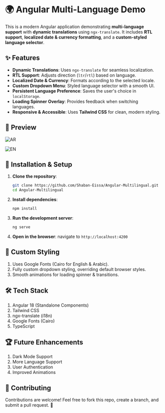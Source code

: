 # 🌍 Angular Multi-Language Demo

This is a modern Angular application demonstrating **multi-language support** with **dynamic translations** using `ngx-translate`. It includes **RTL support**, **localized date & currency formatting**, and a **custom-styled language selector**.

## ✨ Features

- **Dynamic Translations**: Uses `ngx-translate` for seamless localization.
- **RTL Support**: Adjusts direction (`ltr`/`rtl`) based on language.
- **Localized Date & Currency**: Formats according to the selected locale.
- **Custom Dropdown Menu**: Styled language selector with a smooth UI.
- **Persistent Language Preference**: Saves the user's choice in `localStorage`.
- **Loading Spinner Overlay**: Provides feedback when switching languages.
- **Responsive & Accessible**: Uses **Tailwind CSS** for clean, modern styling.

## 📸 Preview
![AR](https://github.com/user-attachments/assets/4fde7b24-2ad4-4855-bea2-723c1dd7d570)

![EN](https://github.com/user-attachments/assets/e3e82852-da35-4d4d-a018-8afee2583e66)


## 🚀 Installation & Setup

1. **Clone the repository**:
   ```bash
   git clone https://github.com/Shaban-Eissa/Angular-Multilingual.git
   cd Angular-Multilingual
   ```

2. **Install dependencies**:
   ```bash
   npm install
   ```

3. **Run the development server**:
   ```bash
   ng serve
   ```

4. **Open in the browser**:
   navigate to ```http://localhost:4200```


## 🎨 Custom Styling
1. Uses Google Fonts (Cairo for English & Arabic).
2. Fully custom dropdown styling, overriding default browser styles.
3. Smooth animations for loading spinner & transitions.

## 🛠 Tech Stack
1. Angular 18 (Standalone Components)
2. Tailwind CSS
3. ngx-translate (i18n)
4. Google Fonts (Cairo)
5. TypeScript

## 🏆 Future Enhancements
1. Dark Mode Support
2. More Language Support
3. User Authentication
4. Improved Animations

## 🤝 Contributing
Contributions are welcome! Feel free to fork this repo, create a branch, and submit a pull request. 🚀
